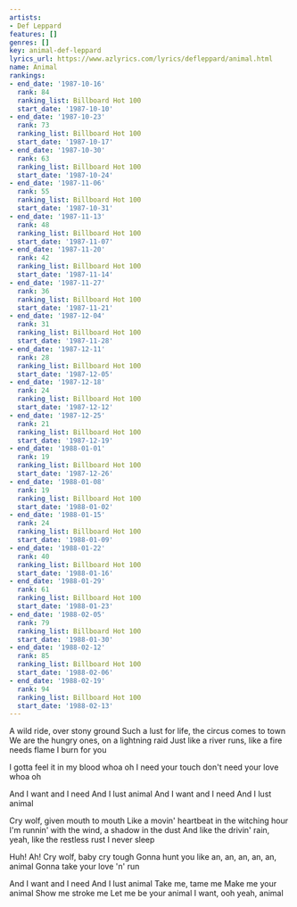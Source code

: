 ```yaml
---
artists:
- Def Leppard
features: []
genres: []
key: animal-def-leppard
lyrics_url: https://www.azlyrics.com/lyrics/defleppard/animal.html
name: Animal
rankings:
- end_date: '1987-10-16'
  rank: 84
  ranking_list: Billboard Hot 100
  start_date: '1987-10-10'
- end_date: '1987-10-23'
  rank: 73
  ranking_list: Billboard Hot 100
  start_date: '1987-10-17'
- end_date: '1987-10-30'
  rank: 63
  ranking_list: Billboard Hot 100
  start_date: '1987-10-24'
- end_date: '1987-11-06'
  rank: 55
  ranking_list: Billboard Hot 100
  start_date: '1987-10-31'
- end_date: '1987-11-13'
  rank: 48
  ranking_list: Billboard Hot 100
  start_date: '1987-11-07'
- end_date: '1987-11-20'
  rank: 42
  ranking_list: Billboard Hot 100
  start_date: '1987-11-14'
- end_date: '1987-11-27'
  rank: 36
  ranking_list: Billboard Hot 100
  start_date: '1987-11-21'
- end_date: '1987-12-04'
  rank: 31
  ranking_list: Billboard Hot 100
  start_date: '1987-11-28'
- end_date: '1987-12-11'
  rank: 28
  ranking_list: Billboard Hot 100
  start_date: '1987-12-05'
- end_date: '1987-12-18'
  rank: 24
  ranking_list: Billboard Hot 100
  start_date: '1987-12-12'
- end_date: '1987-12-25'
  rank: 21
  ranking_list: Billboard Hot 100
  start_date: '1987-12-19'
- end_date: '1988-01-01'
  rank: 19
  ranking_list: Billboard Hot 100
  start_date: '1987-12-26'
- end_date: '1988-01-08'
  rank: 19
  ranking_list: Billboard Hot 100
  start_date: '1988-01-02'
- end_date: '1988-01-15'
  rank: 24
  ranking_list: Billboard Hot 100
  start_date: '1988-01-09'
- end_date: '1988-01-22'
  rank: 40
  ranking_list: Billboard Hot 100
  start_date: '1988-01-16'
- end_date: '1988-01-29'
  rank: 61
  ranking_list: Billboard Hot 100
  start_date: '1988-01-23'
- end_date: '1988-02-05'
  rank: 79
  ranking_list: Billboard Hot 100
  start_date: '1988-01-30'
- end_date: '1988-02-12'
  rank: 85
  ranking_list: Billboard Hot 100
  start_date: '1988-02-06'
- end_date: '1988-02-19'
  rank: 94
  ranking_list: Billboard Hot 100
  start_date: '1988-02-13'
---
```


A wild ride, over stony ground
Such a lust for life, the circus comes to town
We are the hungry ones, on a lightning raid
Just like a river runs, like a fire needs flame
I burn for you

I gotta feel it in my blood whoa oh
I need your touch don't need your love whoa oh

And I want and I need
And I lust animal
And I want and I need
And I lust animal

Cry wolf, given mouth to mouth
Like a movin' heartbeat in the witching hour
I'm runnin' with the wind, a shadow in the dust
And like the drivin' rain, yeah, like the restless rust
I never sleep





Huh!
Ah!
Cry wolf, baby cry tough
Gonna hunt you like an, an, an, an, an, animal
Gonna take your love 'n' run







And I want and I need
And I lust animal
Take me, tame me
Make me your animal
Show me stroke me
Let me be your animal
I want, ooh yeah, animal



